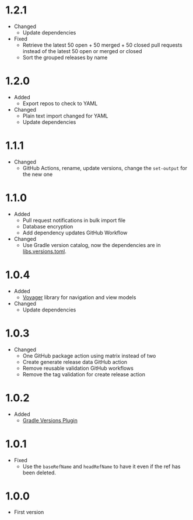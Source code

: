 # 1.2.1
- Changed
  - Update dependencies
- Fixed
  - Retrieve the latest 50 open + 50 merged + 50 closed pull requests instead of the latest 50 open or merged or closed
  - Sort the grouped releases by name

# 1.2.0
- Added
  - Export repos to check to YAML
- Changed
  - Plain text import changed for YAML
  - Update dependencies

# 1.1.1
- Changed
  - GitHub Actions, rename, update versions, change the `set-output` for the new one

# 1.1.0
- Added
  - Pull request notifications in bulk import file
  - Database encryption
  - Add dependency updates GitHub Workflow
- Changed
  - Use Gradle version catalog, now the dependencies are in [libs.versions.toml](gradle/libs.versions.toml). 
  
# 1.0.4
- Added
  - [Voyager](https://github.com/adrielcafe/voyager) library for navigation and view models
- Changed
  - Update dependencies

# 1.0.3
- Changed
  - One GitHub package action using matrix instead of two
  - Create generate release data GitHub action
  - Remove reusable validation GitHub workflows
  - Remove the tag validation for create release action

# 1.0.2
- Added
  - [Gradle Versions Plugin](https://github.com/ben-manes/gradle-versions-plugin)

# 1.0.1
- Fixed
  - Use the `baseRefName` and `headRefName` to have it even if the ref has been deleted.

# 1.0.0
- First version
